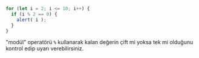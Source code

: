 

```js run demo
for (let i = 2; i <= 10; i++) {
  if (i % 2 == 0) {
    alert( i );
  }
}
```

"modül" operatörü `%` kullanarak kalan değerin çift mi yoksa tek mi olduğunu kontrol edip uyarı verebilirsiniz.